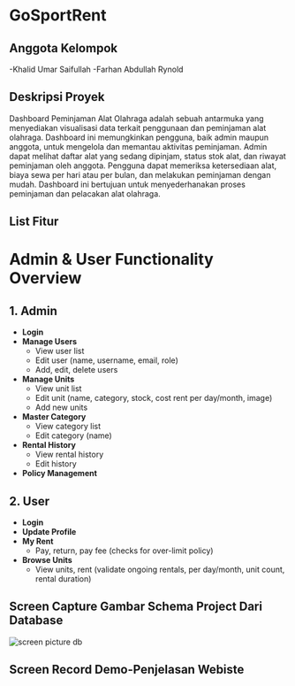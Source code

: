 # GoSportRent

## Anggota Kelompok

-Khalid Umar Saifullah
-Farhan Abdullah Rynold

## Deskripsi Proyek

Dashboard Peminjaman Alat Olahraga adalah sebuah antarmuka yang menyediakan visualisasi data terkait penggunaan dan peminjaman alat olahraga. Dashboard ini memungkinkan pengguna, baik admin maupun anggota, untuk mengelola dan memantau aktivitas peminjaman. Admin dapat melihat daftar alat yang sedang dipinjam, status stok alat, dan riwayat peminjaman oleh anggota. Pengguna dapat memeriksa ketersediaan alat, biaya sewa per hari atau per bulan, dan melakukan peminjaman dengan mudah. Dashboard ini bertujuan untuk menyederhanakan proses peminjaman dan pelacakan alat olahraga.

## List Fitur

# Admin & User Functionality Overview

## 1. Admin

- **Login**
- **Manage Users**
  - View user list
  - Edit user (name, username, email, role)
  - Add, edit, delete users
- **Manage Units**
  - View unit list
  - Edit unit (name, category, stock, cost rent per day/month, image)
  - Add new units
- **Master Category**
  - View category list
  - Edit category (name)
- **Rental History**
  - View rental history
  - Edit history
- **Policy Management**

## 2. User

- **Login**
- **Update Profile**
- **My Rent**
  - Pay, return, pay fee (checks for over-limit policy)
- **Browse Units**
  - View units, rent (validate ongoing rentals, per day/month, unit count, rental duration)

## Screen Capture Gambar Schema Project Dari Database

![screen picture db](./image/db.jpg)

## Screen Record Demo-Penjelasan Webiste
